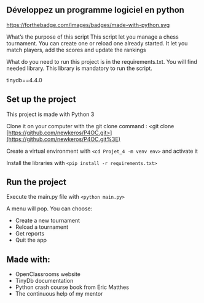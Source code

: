 
## Développez un programme logiciel en python



https://forthebadge.com/images/badges/made-with-python.svg

What’s the purpose of this script This script let you manage a chess tournament. You can create one or reload one already started. It let you match players, add the scores and update the rankings

What do you need to run this project is in the requirements.txt. You will find needed library. This library is mandatory to run the script.

tinydb==4.4.0



## Set up the project

This project is made with Python 3

Clone it on your computer with the git clone command : <git clone  [https://github.com/newkeros/P4OC.git>](https://github.com/newkeros/P4OC.git%3E)

Create a virtual environment with `<cd Projet_4 -m venv env>` and activate it

Install the libraries with `<pip install -r requirements.txt>`

## Run the project

Execute the main.py file with `<python main.py>` 

A menu will pop. You can choose:

-   Create a new tournament
-   Reload a tournament
-   Get reports
-   Quit the app

## Made with:

- OpenClassrooms website
- TinyDb documentation
- Python crash course book from Eric Matthes
- The continuous help of my mentor



